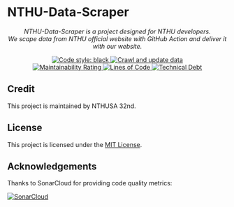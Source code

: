 # NTHU-Data-Scraper
<p align="center">
    <em>NTHU-Data-Scraper is a project designed for NTHU developers.</em>
    <br>
    <em>We scape data from NTHU official website with GitHub Action and deliver it with our website.</em>
</p>
<p align="center">
<a href="https://github.com/psf/black" target="_blank">
    <img src="https://img.shields.io/badge/code%20style-black-000000.svg" alt="Code style: black">
</a>
<a href="https://github.com/NTHU-SA/NTHU-Data-Scraper/actions/workflows/update_data.yml" target="_blank">
    <img src="https://github.com/NTHU-SA/NTHU-Data-Scraper/actions/workflows/update_data.yml/badge.svg" alt="Crawl and update data">
<br>
<a href="https://sonarcloud.io/summary/new_code?id=NTHU-SA_NTHU-Data-Scraper" target="_blank">
    <img src="https://sonarcloud.io/api/project_badges/measure?project=NTHU-SA_NTHU-Data-Scraper&metric=sqale_rating" alt="
Maintainability Rating">
</a>
<a href="https://sonarcloud.io/summary/new_code?id=NTHU-SA_NTHU-Data-Scraper" target="_blank">
    <img src="https://sonarcloud.io/api/project_badges/measure?project=NTHU-SA_NTHU-Data-Scraper&metric=ncloc" alt="Lines of Code">
</a>
<a href="https://sonarcloud.io/summary/new_code?id=NTHU-SA_NTHU-Data-Scraper" target="_blank">
    <img src="https://sonarcloud.io/api/project_badges/measure?project=NTHU-SA_NTHU-Data-Scraper&metric=sqale_index" alt="Technical Debt">
</a>
</p>

## Credit
This project is maintained by NTHUSA 32nd.

## License
This project is licensed under the [MIT License](https://choosealicense.com/licenses/mit/).

## Acknowledgements
Thanks to SonarCloud for providing code quality metrics:

[![SonarCloud](https://sonarcloud.io/images/project_badges/sonarcloud-white.svg)](https://sonarcloud.io/summary/new_code?id=NTHU-SA_NTHU-Data-API)